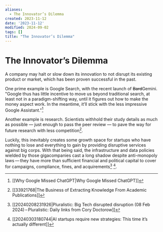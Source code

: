 ```yaml
---
aliases:
  - The Innovator’s Dilemma
created: 2023-11-12
date: '2023-11-12'
modified: 2024-09-02
tags: []
title: "The Innovator’s Dilemma"
---
```


# The Innovator’s Dilemma

A company may halt or slow down its innovation to not disrupt its existing product or market, which has been proven successful in the past.

One prime example is Google Search, with the recent launch of <del>Bard</del>Gemini. "Google thus has little incentive to move us beyond traditional search, at least not in a paradigm-shifting way, until it figures out how to make the money aspect work. In the meantime, it’ll stick with the less impressive Google Assistant."[^1]

Another example is research. Scientists withhold their study details as much as possible — just enough to pass the peer review — to pave the way for future research with less competition[^2].

Luckily, this inevitably creates some growth space for startups who have nothing to lose and everything to gain by providing disruptive services against big corps. With that being said, the infrastructure and data policies wielded by those gigacompanies cast a long shadow despite anti-monopoly laws — they have more than sufficient financial and political capital to cover for campaigns, compliance, fines, and acquirements[^3] [^4].

[^1]: [[Why Google Missed ChatGPT|Why Google Missed ChatGPT]]
[^2]: [[33921768|The Business of Extracting Knowledge From Academic Publications]]
[^3]: [[20240208231926|Pluralistic: Big Tech disrupted disruption (08 Feb 2024) – Pluralistic: Daily links from Cory Doctorow]]
[^4]: [[20240303180744|AI startups require new strategies: This time it’s actually different]]